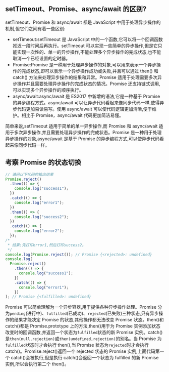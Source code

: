 ## setTimeout、Promise、async/await 的区别?

setTimeout、Promise 和 async/await 都是 JavaScript 中用于处理异步操作的机制,但它们之间有着一些区别:

- setTimeout:setTimeout 是 JavaScript 中的一个函数,它可以将一个回调函数推迟一段时间后再执行。setTimeout 可以实现一些简单的异步操作,但是它只能实现一次性的、单一的异步操作,不能处理多个异步操作的完成状态,也不能取消一个已经设置的定时器。
- Promise:Promise 是一种用于处理异步操作的对象,可以用来表示一个异步操作的完成状态,即可以表示一个异步操作成功或失败,并且可以通过 then() 和 catch() 方法来处理异步操作的结果和异常。Promise 适用于处理需要多次异步操作并且需要处理异步操作的完成状态的情况。Promise 还支持链式调用,可以实现多个异步操作的顺序执行。
- async/await:async/await 是 ES2017 中新增的语法,它是一种基于 Promise 的异步编程方式。async/await 可以让异步代码看起来像同步代码一样,使得异步代码更加易读易写。使用 async/await 可以使代码逻辑更加清晰,便于维护。相比于 Promise，async/await 代码更加简洁易懂。

简单来说,setTimeout 适用于简单的单一异步操作,而 Promise 和 async/await 适用于多次异步操作,并且需要处理异步操作的完成状态。Promise 是一种用于处理异步操作的对象,async/await 是基于 Promise 的异步编程方式,可以使异步代码看起来像同步代码一样。

## 考察 Promise 的状态切换

```js
// 请问以下代码的输出结果
Promise.reject()
  .then(() => {
    console.log("success1");
  })
  .catch(() => {
    console.log("error1");
  })
  .then(() => {
    console.log("success2");
  })
  .catch(() => {
    console.log("error2");
  });
/*
 * 结果:先打印error1,然后打印success2。
 */
console.log(Promise.reject()); // Promise {<rejected>: undefined}
console.log(
  Promise.reject()
    .then(() => {
      console.log("success1");
    })
    .catch(() => {
      console.log("error1");
    })
); // Promise {<fulfilled>: undefined}
```

Promise 可以简单理解为一个异步容器,用于提供各种异步操作处理。Promise 分为`pending`(进行中)、`fulfilled`(已成功)、`rejected`(已失败)三种状态,只有异步操作的结果才能决定 Promise 的状态,其他操作都无法改变 Promise 状态。then()和 catch()都是 Promise.prototype 上的方法,then()用于为 Promise 实例添加状态改变时的回调函数,并返回一个状态为`fulfilled`状态的新 Promise 实例。catch()是`then(null,rejection)`或`then(undefined,rejection)`的别名。当 Promise 为`fulfilled`状态时才会执行 then(),当 Promise 状态为`rejected`时才会执行 catch()。Promise.reject()返回一个 rejected 状态的 Promise 实例,上面代码第一个 catch()会被执行,但是执行 catch()会返回一个状态为 fulfilled 的新 Promise 实例,所以会执行第二个 then()。
